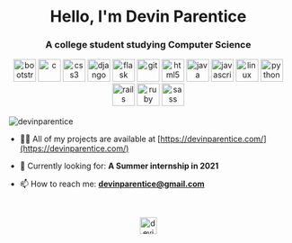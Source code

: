 <h1 align="center">Hello, I'm Devin Parentice</h1>
<h3 align="center">A college student studying Computer Science</h3>

<p align="center"><img src="https://devicons.github.io/devicon/devicon.git/icons/bootstrap/bootstrap-plain.svg" alt="bootstrap" width="40" height="40"/> <img src="https://devicons.github.io/devicon/devicon.git/icons/c/c-original.svg" alt="c" width="40" height="40"/> <img src="https://devicons.github.io/devicon/devicon.git/icons/css3/css3-original-wordmark.svg" alt="css3" width="40" height="40"/> <img src="https://devicons.github.io/devicon/devicon.git/icons/django/django-original.svg" alt="django" width="40" height="40"/> <img src="https://www.vectorlogo.zone/logos/pocoo_flask/pocoo_flask-icon.svg" alt="flask" width="40" height="40"/> <img src="https://www.vectorlogo.zone/logos/git-scm/git-scm-icon.svg" alt="git" width="40" height="40"/> <img src="https://devicons.github.io/devicon/devicon.git/icons/html5/html5-original-wordmark.svg" alt="html5" width="40" height="40"/> <img src="https://devicons.github.io/devicon/devicon.git/icons/java/java-original-wordmark.svg" alt="java" width="40" height="40"/> <img src="https://devicons.github.io/devicon/devicon.git/icons/javascript/javascript-original.svg" alt="javascript" width="40" height="40"/> <img src="https://devicons.github.io/devicon/devicon.git/icons/linux/linux-original.svg" alt="linux" width="40" height="40"/> <img src="https://devicons.github.io/devicon/devicon.git/icons/python/python-original.svg" alt="python" width="40" height="40"/> <img src="https://devicons.github.io/devicon/devicon.git/icons/rails/rails-original-wordmark.svg" alt="rails" width="40" height="40"/> <img src="https://devicons.github.io/devicon/devicon.git/icons/ruby/ruby-original-wordmark.svg" alt="ruby" width="40" height="40"/> <img src="https://devicons.github.io/devicon/devicon.git/icons/sass/sass-original.svg" alt="sass" width="40" height="40"/></p><p>&nbsp;<img align="center" src="https://github-readme-stats.vercel.app/api?username=devinparentice&show_icons=true&include_all_commits=true&count_private=true" alt="devinparentice" /></p>

- 👨‍💻 All of my projects are available at [https://devinparentice.com/](https://devinparentice.com/)

- 💼 Currently looking for: **A Summer internship in 2021**

- 📫 How to reach me: **devinparentice@gmail.com**

<br/>

<p align="center">
<a href="https://linkedin.com/in/devin-parentice-2372b4170" target="blank"><img align="center" src="https://cdn.jsdelivr.net/npm/simple-icons@3.0.1/icons/linkedin.svg" alt="devin-parentice-2372b4170" height="30" width="30" /></a>
</p>
